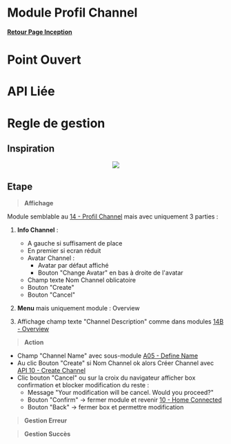 # Module Profil Channel

**[Retour Page Inception](./00_Page_Transcendence.md)**

# Point Ouvert

# API Liée

# Regle de gestion

## Inspiration
<p align="center">
	<img src="./Inspiration/" />
</p>

## Etape

> **Affichage**

Module semblable au [14 - Profil Channel](./14_Profil_Channel.md) mais avec uniquement 3 parties : 
1. **Info Channel** :
	- A gauche si suffisament de place
	- En premier si ecran réduit
	- Avatar Channel :
		- Avatar par défaut affiché
		- Bouton "Change Avatar" en bas à droite de l'avatar
	- Champ texte Nom Channel oblicatoire
	- Bouton "Create"
	- Bouton "Cancel"
		
2. **Menu** mais uniquement module : Overview
3. Affichage champ texte "Channel Description" comme dans modules [14B - Overview](./14B_Overview.md)

> **Action**

- Champ "Channel Name" avec sous-module [A05 - Define Name](./A05_Define_Name.md)
- Au clic Bouton "Create" si Nom Channel ok alors Créer Channel avec [API 10 - Create Channel](../API/10_Create_Channel.md)
- Clic bouton "Cancel" ou sur la croix du navigateur afficher box confirmation et blocker modification du reste : 
	- Message "Your modification will be cancel. Would you proceed?"
	- Bouton "Confirm" -> fermer module et revenir [10 - Home Connected](./10_Home_Connected.md)
	- Bouton "Back" -> fermer box et permettre modification

> **Gestion Erreur**

> **Gestion Succès**

